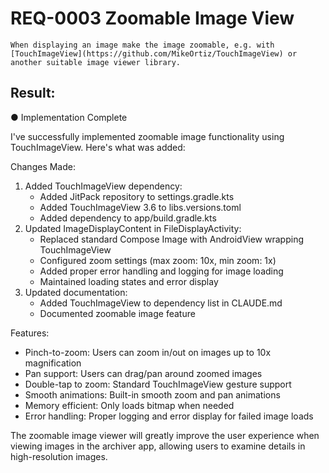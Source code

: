 # REQ-0003 Zoomable Image View

```
When displaying an image make the image zoomable, e.g. with [TouchImageView](https://github.com/MikeOrtiz/TouchImageView) or another suitable image viewer library.
```

## Result:

● Implementation Complete

I've successfully implemented zoomable image functionality using TouchImageView. Here's what was added:

Changes Made:

1. Added TouchImageView dependency:
   - Added JitPack repository to settings.gradle.kts                                                                                                               
   - Added TouchImageView 3.6 to libs.versions.toml                                         
   - Added dependency to app/build.gradle.kts
2. Updated ImageDisplayContent in FileDisplayActivity:
   - Replaced standard Compose Image with AndroidView wrapping TouchImageView
   - Configured zoom settings (max zoom: 10x, min zoom: 1x)
   - Added proper error handling and logging for image loading
   - Maintained loading states and error display
3. Updated documentation:
   - Added TouchImageView to dependency list in CLAUDE.md
   - Documented zoomable image feature

Features:

- Pinch-to-zoom: Users can zoom in/out on images up to 10x magnification
- Pan support: Users can drag/pan around zoomed images
- Double-tap to zoom: Standard TouchImageView gesture support
- Smooth animations: Built-in smooth zoom and pan animations
- Memory efficient: Only loads bitmap when needed
- Error handling: Proper logging and error display for failed image loads

The zoomable image viewer will greatly improve the user experience when viewing images in the archiver app, allowing users to examine details in high-resolution images.
